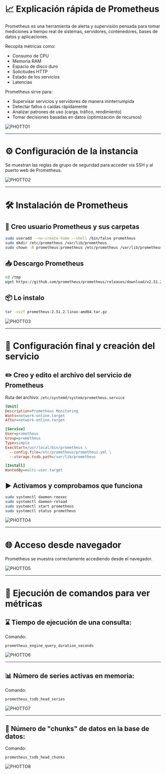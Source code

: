 
# 📈 Explicación rápida de Prometheus

Prometheus es una herramienta de alerta y supervisión pensada para tomar mediciones a tiempo real de sistemas, servidores, contenedores, bases de datos y aplicaciones.

Recopila métricas como:

- Consumo de CPU  
- Memoria RAM  
- Espacio de disco duro  
- Solicitudes HTTP  
- Estado de los servicios  
- Latencias  

Prometheus sirve para:

- Supervisar servicios y servidores de manera ininterrumpida  
- Detectar fallos o caídas rápidamente  
- Analizar patrones de uso (carga, tráfico, rendimiento)  
- Tomar decisiones basadas en datos (optimización de recursos)

![PHOTTO1](../img/PHOTTO1.png)

---

# ⚙️ Configuración de la instancia

Se muestran las reglas de grupo de seguridad para acceder vía SSH y al puerto web de Prometheus.

![PHOTTO2](../img/PHOTTO2.png)

---

# 🛠️ Instalación de Prometheus

## 👤 Creo usuario Prometheus y sus carpetas

```bash
sudo useradd --no-create-home --shell /bin/false prometheus  
sudo mkdir /etc/prometheus /var/lib/prometheus  
sudo chown -R prometheus:prometheus /etc/prometheus /var/lib/prometheus  
```

## 📥 Descargo Prometheus

```bash
cd /tmp  
wget https://github.com/prometheus/prometheus/releases/download/v2.51.2/prometheus-2.51.2.linux-amd64.tar.gz  
```

## 📦 Lo instalo

```bash
tar -xvzf prometheus-2.51.2.linux-amd64.tar.gz  
```

![PHOTTO3](../img/PHOTTO3.png)

---

# 🧩 Configuración final y creación del servicio

## ✏️ Creo y edito el archivo del servicio de Prometheus

Ruta del archivo: `/etc/systemd/system/prometheus.service`

```ini
[Unit]
Description=Prometheus Monitoring
Wants=network-online.target
After=network-online.target

[Service]
User=prometheus
Group=prometheus
Type=simple
ExecStart=/usr/local/bin/prometheus \
  --config.file=/etc/prometheus/prometheus.yml \
  --storage.tsdb.path=/var/lib/prometheus

[Install]
WantedBy=multi-user.target
```

## ▶️ Activamos y comprobamos que funciona

```bash
sudo systemctl daemon-reexec
sudo systemctl daemon-reload
sudo systemctl start prometheus
sudo systemctl status prometheus
```

![PHOTTO4](../img/PHOTTO4.png)

---

# 🌐 Acceso desde navegador

Prometheus se muestra correctamente accediendo desde el navegador.

![PHOTTO5](../img/PHOTTO5.png)

---

# 🧪 Ejecución de comandos para ver métricas

## ⌛ Tiempo de ejecución de una consulta:

Comando:

```prometheus
prometheus_engine_query_duration_seconds
```

![PHOTTO6](../img/PHOTTO6.png)

---

## 📊 Número de series activas en memoria:

Comando:

```prometheus
prometheus_tsdb_head_series
```

![PHOTTO7](../img/PHOTTO7.png)

---

## 🧩 Número de "chunks" de datos en la base de datos:

Comando:

```prometheus
prometheus_tsdb_head_chunks
```

![PHOTTO8](../img/PHOTTO8.png)
